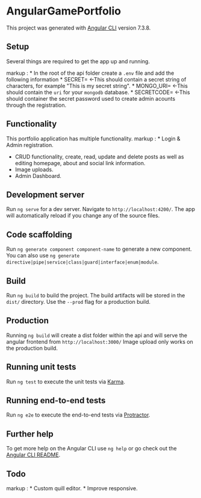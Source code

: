 # AngularGamePortfolio

This project was generated with [Angular CLI](https://github.com/angular/angular-cli) version 7.3.8.

## Setup

Several things are required to get the app up and running.

markup : * In the root of the api folder create a `.env` file and add the following information
			* SECRET= <-This should contain a secret string of characters, for example "This is my secret string".
			* MONGO_URI= <-This should contain the `uri` for your `mongodb` database.
			* SECRETCODE= <-This should container the secret password used to create admin acounts through the registration.

## Functionality

This portfolio application has multiple functionality.
markup : * Login & Admin registration.
* CRUD functionality, create, read, update and delete posts as well as editing homepage, about and social link information.
* Image uploads.
* Admin Dashboard.

## Development server

Run `ng serve` for a dev server. Navigate to `http://localhost:4200/`. The app will automatically reload if you change any of the source files.

## Code scaffolding

Run `ng generate component component-name` to generate a new component. You can also use `ng generate directive|pipe|service|class|guard|interface|enum|module`.

## Build

Run `ng build` to build the project. The build artifacts will be stored in the `dist/` directory. Use the `--prod` flag for a production build.

## Production

Running `ng build` will create a dist folder within the api and will serve the angular frontend from `http://localhost:3000/` Image upload only works on the production build.

## Running unit tests

Run `ng test` to execute the unit tests via [Karma](https://karma-runner.github.io).

## Running end-to-end tests

Run `ng e2e` to execute the end-to-end tests via [Protractor](http://www.protractortest.org/).

## Further help

To get more help on the Angular CLI use `ng help` or go check out the [Angular CLI README](https://github.com/angular/angular-cli/blob/master/README.md).

## Todo 

markup : * Custom quill editor.
		* Improve responsive.
		
